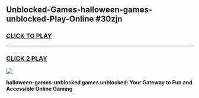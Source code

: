 
## Unblocked-Games-halloween-games-unblocked-Play-Online #30zjn
<h3>
<a href="https://news.freeplayer.one?title=halloween-games-unblocked&ref=3">CLICK TO PLAY</a></h3>
<hr>

<h3>
<a href="https://news.freeplayer.one?title=halloween-games-unblocked&ref=3">CLICK 2 PLAY</a>
  
</h3>

<a href="https://news.freeplayer.one?title=halloween-games-unblocked&ref=3"><img src="https://clearcache.store/games.png"></a>


**halloween-games-unblocked games unblocked: Your Gateway to Fun and Accessible Online Gaming**
